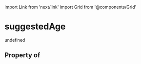 import Link from 'next/link'
import Grid from '@components/Grid'

# suggestedAge

undefined

## Property of




